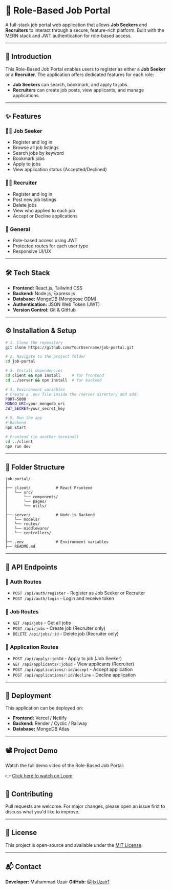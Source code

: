
# 💼 Role-Based Job Portal

A full-stack job portal web application that allows **Job Seekers** and **Recruiters** to interact through a secure, feature-rich platform. Built with the MERN stack and JWT authentication for role-based access.

---

## 📌 Introduction

This Role-Based Job Portal enables users to register as either a **Job Seeker** or a **Recruiter**. The application offers dedicated features for each role:

* **Job Seekers** can search, bookmark, and apply to jobs.
* **Recruiters** can create job posts, view applicants, and manage applications.

---

## ✨ Features

### 👨‍💼 Job Seeker

* Register and log in
* Browse all job listings
* Search jobs by keyword
* Bookmark jobs
* Apply to jobs
* View application status (Accepted/Declined)

### 🧑‍💼 Recruiter

* Register and log in
* Post new job listings
* Delete jobs
* View who applied to each job
* Accept or Decline applications

### 🔐 General

* Role-based access using JWT
* Protected routes for each user type
* Responsive UI/UX

---

## 🛠️ Tech Stack

* **Frontend:** React.js, Tailwind CSS
* **Backend:** Node.js, Express.js
* **Database:** MongoDB (Mongoose ODM)
* **Authentication:** JSON Web Token (JWT)
* **Version Control:** Git & GitHub

---

## ⚙️ Installation & Setup

```bash
# 1. Clone the repository
git clone https://github.com/YourUsername/job-portal.git

# 2. Navigate to the project folder
cd job-portal

# 3. Install dependencies
cd client && npm install     # for frontend
cd ../server && npm install  # for backend

# 4. Environment variables
# Create a .env file inside the /server directory and add:
PORT=5000
MONGO_URI=your_mongodb_uri
JWT_SECRET=your_secret_key

# 5. Run the app
# Backend
npm start

# Frontend (in another terminal)
cd ../client
npm run dev
```

---

## 📁 Folder Structure

```
job-portal/
│
├── client/           # React Frontend
│   └── src/
│       └── components/
│       └── pages/
│       └── utils/
│
├── server/           # Node.js Backend
│   └── models/
│   └── routes/
│   └── middleware/
│   └── controllers/
│
├── .env              # Environment variables
├── README.md
```

---

## 📡 API Endpoints

### 🔐 Auth Routes

* `POST /api/auth/register` - Register as Job Seeker or Recruiter
* `POST /api/auth/login` - Login and receive token

### 🧳 Job Routes

* `GET /api/jobs` - Get all jobs
* `POST /api/jobs` - Create job (Recruiter only)
* `DELETE /api/jobs/:id` - Delete job (Recruiter only)

### 📝 Application Routes

* `POST /api/apply/:jobId` - Apply to job (Job Seeker)
* `GET /api/applicants/:jobId` - View applicants (Recruiter)
* `POST /api/applications/:id/accept` - Accept application
* `POST /api/applications/:id/decline` - Decline application

---

## 🚀 Deployment

This application can be deployed on:

* **Frontend:** Vercel / Netlify
* **Backend:** Render / Cyclic / Railway
* **Database:** MongoDB Atlas

---
## 📽️ Project Demo

Watch the full demo video of the Role-Based Job Portal:

👉 [Click here to watch on Loom](https://www.loom.com/share/a6b8b69b6be24df981da84e50d77ac77?sid=c3fde5a9-33d9-4ca9-b0fe-5d21396d245a)


## 🤝 Contributing

Pull requests are welcome. For major changes, please open an issue first to discuss what you'd like to improve.

---

## 📄 License

This project is open-source and available under the [MIT License](LICENSE).

---

## 📬 Contact

**Developer:** Muhammad Uzair
**GitHub:** [@ItxUzair1](https://github.com/ItxUzair1)

